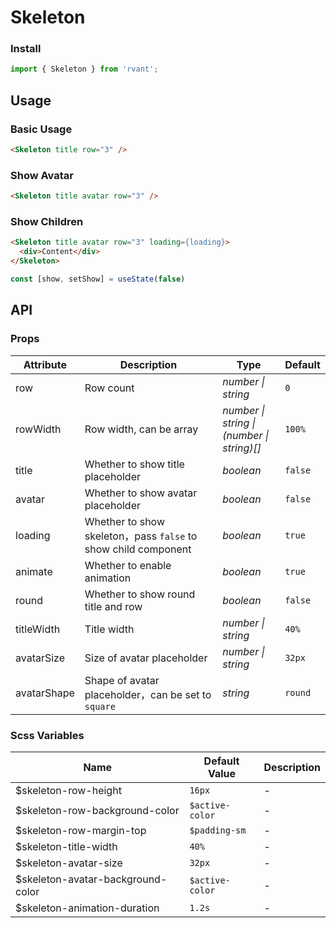 # Skeleton

### Install

```js
import { Skeleton } from 'rvant';
```

## Usage

### Basic Usage

```html
<Skeleton title row="3" />
```

### Show Avatar

```html
<Skeleton title avatar row="3" />
```

### Show Children

```html
<Skeleton title avatar row="3" loading={loading}>
  <div>Content</div>
</Skeleton>
```

```js
const [show, setShow] = useState(false)
```

## API

### Props

| Attribute | Description | Type | Default |
| --- | --- | --- | --- |
| row | Row count | _number \| string_ | `0` |
| rowWidth | Row width, can be array | _number \| string \|<br>(number \| string)[]_ | `100%` |
| title | Whether to show title placeholder | _boolean_ | `false` |
| avatar | Whether to show avatar placeholder | _boolean_ | `false` |
| loading | Whether to show skeleton，pass `false` to show child component | _boolean_ | `true` |
| animate | Whether to enable animation | _boolean_ | `true` |
| round | Whether to show round title and row | _boolean_ | `false` |
| titleWidth | Title width | _number \| string_ | `40%` |
| avatarSize | Size of avatar placeholder | _number \| string_ | `32px` |
| avatarShape | Shape of avatar placeholder，can be set to `square` | _string_ | `round` |

### Scss Variables

| Name                              | Default Value   | Description |
| --------------------------------- | --------------- | ----------- |
| $skeleton-row-height              | `16px`          | -           |
| $skeleton-row-background-color    | `$active-color` | -           |
| $skeleton-row-margin-top          | `$padding-sm`   | -           |
| $skeleton-title-width             | `40%`           | -           |
| $skeleton-avatar-size             | `32px`          | -           |
| $skeleton-avatar-background-color | `$active-color` | -           |
| $skeleton-animation-duration      | `1.2s`          | -           |
